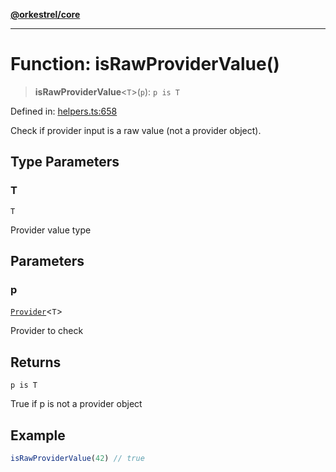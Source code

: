 [**@orkestrel/core**](../index.md)

***

# Function: isRawProviderValue()

> **isRawProviderValue**\<`T`\>(`p`): `p is T`

Defined in: [helpers.ts:658](https://github.com/orkestrel/core/blob/240d6e1612057b96fd3fc03e1415fe3917a0f212/src/helpers.ts#L658)

Check if provider input is a raw value (not a provider object).

## Type Parameters

### T

`T`

Provider value type

## Parameters

### p

[`Provider`](../type-aliases/Provider.md)\<`T`\>

Provider to check

## Returns

`p is T`

True if p is not a provider object

## Example

```ts
isRawProviderValue(42) // true
```
